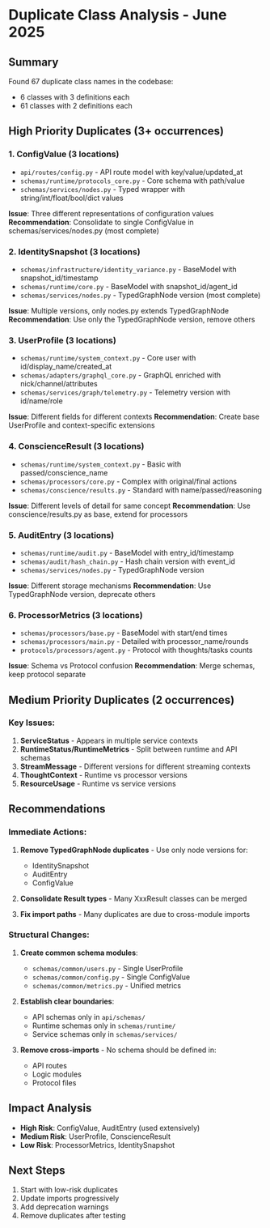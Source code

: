 # Duplicate Class Analysis - June 2025

## Summary
Found 67 duplicate class names in the codebase:
- 6 classes with 3 definitions each
- 61 classes with 2 definitions each

## High Priority Duplicates (3+ occurrences)

### 1. ConfigValue (3 locations)
- `api/routes/config.py` - API route model with key/value/updated_at
- `schemas/runtime/protocols_core.py` - Core schema with path/value  
- `schemas/services/nodes.py` - Typed wrapper with string/int/float/bool/dict values

**Issue**: Three different representations of configuration values
**Recommendation**: Consolidate to single ConfigValue in schemas/services/nodes.py (most complete)

### 2. IdentitySnapshot (3 locations)
- `schemas/infrastructure/identity_variance.py` - BaseModel with snapshot_id/timestamp
- `schemas/runtime/core.py` - BaseModel with snapshot_id/agent_id
- `schemas/services/nodes.py` - TypedGraphNode version (most complete)

**Issue**: Multiple versions, only nodes.py extends TypedGraphNode
**Recommendation**: Use only the TypedGraphNode version, remove others

### 3. UserProfile (3 locations)
- `schemas/runtime/system_context.py` - Core user with id/display_name/created_at
- `schemas/adapters/graphql_core.py` - GraphQL enriched with nick/channel/attributes
- `schemas/services/graph/telemetry.py` - Telemetry version with id/name/role

**Issue**: Different fields for different contexts
**Recommendation**: Create base UserProfile and context-specific extensions

### 4. ConscienceResult (3 locations)
- `schemas/runtime/system_context.py` - Basic with passed/conscience_name
- `schemas/processors/core.py` - Complex with original/final actions
- `schemas/conscience/results.py` - Standard with name/passed/reasoning

**Issue**: Different levels of detail for same concept
**Recommendation**: Use conscience/results.py as base, extend for processors

### 5. AuditEntry (3 locations)  
- `schemas/runtime/audit.py` - BaseModel with entry_id/timestamp
- `schemas/audit/hash_chain.py` - Hash chain version with event_id
- `schemas/services/nodes.py` - TypedGraphNode version

**Issue**: Different storage mechanisms
**Recommendation**: Use TypedGraphNode version, deprecate others

### 6. ProcessorMetrics (3 locations)
- `schemas/processors/base.py` - BaseModel with start/end times
- `schemas/processors/main.py` - Detailed with processor_name/rounds
- `protocols/processors/agent.py` - Protocol with thoughts/tasks counts

**Issue**: Schema vs Protocol confusion
**Recommendation**: Merge schemas, keep protocol separate

## Medium Priority Duplicates (2 occurrences)

### Key Issues:
1. **ServiceStatus** - Appears in multiple service contexts
2. **RuntimeStatus/RuntimeMetrics** - Split between runtime and API schemas
3. **StreamMessage** - Different versions for different streaming contexts
4. **ThoughtContext** - Runtime vs processor versions
5. **ResourceUsage** - Runtime vs service versions

## Recommendations

### Immediate Actions:
1. **Remove TypedGraphNode duplicates** - Use only node versions for:
   - IdentitySnapshot
   - AuditEntry
   - ConfigValue

2. **Consolidate Result types** - Many XxxResult classes can be merged

3. **Fix import paths** - Many duplicates are due to cross-module imports

### Structural Changes:
1. **Create common schema modules**:
   - `schemas/common/users.py` - Single UserProfile
   - `schemas/common/config.py` - Single ConfigValue
   - `schemas/common/metrics.py` - Unified metrics

2. **Establish clear boundaries**:
   - API schemas only in `api/schemas/`
   - Runtime schemas only in `schemas/runtime/`
   - Service schemas only in `schemas/services/`

3. **Remove cross-imports** - No schema should be defined in:
   - API routes
   - Logic modules
   - Protocol files

## Impact Analysis
- **High Risk**: ConfigValue, AuditEntry (used extensively)
- **Medium Risk**: UserProfile, ConscienceResult
- **Low Risk**: ProcessorMetrics, IdentitySnapshot

## Next Steps
1. Start with low-risk duplicates
2. Update imports progressively
3. Add deprecation warnings
4. Remove duplicates after testing